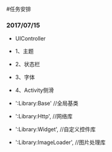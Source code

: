 #任务安排

### 2017/07/15
- UIController
* 1、主题
* 2、状态栏
* 3、字体
* 4、Activity侧滑

* ':Library:Base'             //全局基类
* ':Library:Http',            //网络库
* ':Library:Widget',          //自定义控件库
* ':Library:ImageLoader',     //图片处理库
